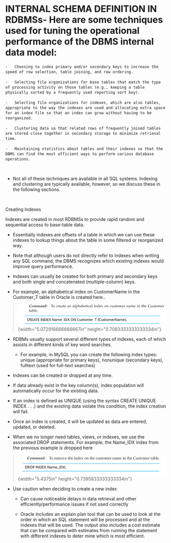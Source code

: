 # INTERNAL SCHEMA DEFINITION IN RDBMSs-   Here are some techniques used for tuning the operational performance of the DBMS internal data model:

    -   Choosing to index primary and/or secondary keys to increase the speed of row selection, table joining, and row ordering.

    -   Selecting file organizations for base tables that match the type of processing activity on those tables (e.g., keeping a table physically sorted by a frequently used reporting sort key).

    -   Selecting file organizations for indexes, which are also tables, appropriate to the way the indexes are used and allocating extra space for an index file so that an index can grow without having to be reorganized.

    -   Clustering data so that related rows of frequently joined tables are stored close together in secondary storage to minimize retrieval time.

    -   Maintaining statistics about tables and their indexes so that the DBMS can find the most efficient ways to perform various database operations.

 

-   Not all of these techniques are available in all SQL systems. Indexing and clustering are typically available, however, so we discuss these in the following sections.

 

Creating Indexes

Indexes are created in most RDBMSs to provide rapid random and sequential access to base-table data.

-   Essentially indexes are offsets of a table in which we can use these indexes to lookup things about the table in some filtered or reorganized way.

-   Note that although users do not directly refer to indexes when writing any SQL command, the DBMS recognizes which existing indexes would improve query performance.

-   Indexes can usually be created for both primary and secondary keys and both single and concatenated (multiple-column) keys.

-   For example, an alphabetical index on CustomerName in the Customer_T table in Oracle is created here..

> ![](media/INTERNAL-SCHEMA-DEFINITION-IN-RD-image1.png){width="5.072916666666667in" height="0.7083333333333334in"}

-   RDBMs usually support several different types of indexes, each of which assists in different kinds of key word searches.

    -   For example, in MySQL you can create the following index types: unique (appropriate for primary keys), nonunique (secondary keys), fulltext (used for full-text searches)

-   Indexes can be created or dropped at any time.

-   If data already exist in the key column(s), index population will automatically occur for the existing data.

-   If an index is defined as UNIQUE (using the syntax CREATE UNIQUE INDEX . . .) and the existing data violate this condition, the index creation will fail.

-   Once an index is created, it will be updated as data are entered, updated, or deleted.

-   When we no longer need tables, views, or indexes, we use the associated DROP statements. For example, the Name_IDX index from the previous example is dropped here

> ![](media/INTERNAL-SCHEMA-DEFINITION-IN-RD-image2.png){width="5.4375in" height="0.7395833333333334in"}

-   Use caution when deciding to create a new index

    -   Can cause noticeable delays in data retrieval and other efficiently/performance issues if not used correctly

    -   Oracle includes an explain plan tool that can be used to look at the order in which an SQL statement will be processed and at the indexes that will be used. The output also includes a cost estimate that can be compared with estimates from running the statement with different indexes to deter mine which is most efficient.


